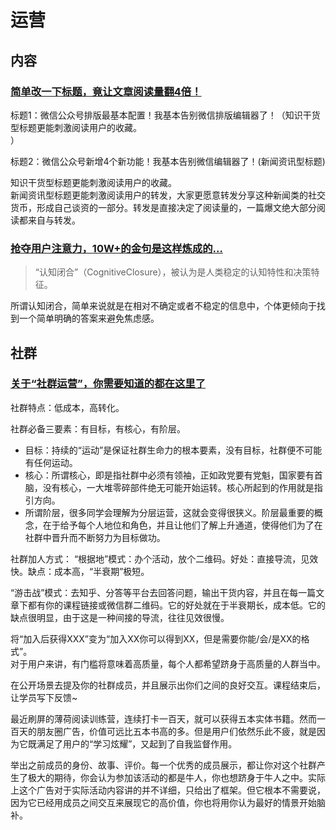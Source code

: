 # 运营
## 内容
### [简单改一下标题，竟让文章阅读量翻4倍！](https://mp.weixin.qq.com/s?__biz=MzA3MDk4NzMzNg==&mid=2651718049&idx=3&sn=1d6e984452f321556966531fbc0e033c&chksm=84ceda86b3b953900caad49b7dd1892712b924ac1851738e66d2307fccb46dc62b59a654a988&mpshare=1&scene=1&srcid=082999Z1vcbLshBGkyu2lQqa&key=5bd52544ea7dc71b21746c48da251565d4c55924b08d356e78073e0a1de011ce81c80c20785d64c9eaeb36dc9c12f108f904338d51b6f9cbede19f277e9d381904ceb9f0dd7f67dfe4ccdcca33904240&ascene=0&uin=NDI4NTMwNTE1&devicetype=iMac+MacBookAir7%2C2+OSX+OSX+10.11.6+build(15G31)&version=12020610&nettype=WIFI&fontScale=100&pass_ticket=uqWYIrMEG1QzreU%2BU74hsJah5039Wuy%2FRhWoiJUIG3MmZ9dA1uaqyG27fRQxpI5C)

标题1：微信公众号排版最基本配置！我基本告别微信排版编辑器了！（知识干货型标题更能刺激阅读用户的收藏。    
）

标题2：微信公众号新增4个新功能！我基本告别微信编辑器了！(新闻资讯型标题)

知识干货型标题更能刺激阅读用户的收藏。    
新闻资讯型标题更能刺激阅读用户的转发，大家更愿意转发分享这种新闻类的社交货币，形成自己谈资的一部分。转发是直接决定了阅读量的，一篇爆文绝大部分阅读都来自与转发。

### [抢夺用户注意力，10W+的金句是这样炼成的…](https://mp.weixin.qq.com/s?__biz=MzA3MDk4NzMzNg==&mid=2651718011&idx=2&sn=3f08edb4b7dff4f3110b890bdd093dca&chksm=84ceda5cb3b9534aaf3fb586f2534b7618ba0f224e9820aab204bc2dc96b0192e10b52369da3&mpshare=1&scene=1&srcid=08296IB635yr90tP6yJ4HMCz&key=234e935cbd20b641c6f264086bc198b50998b6b516a7f1ea9571ffdddf21d0298e024e4538986395733a8a35b749e3f2e2fd3cad8ea3e181a067b1d388a6c9801e94051894f1a6d63d90f776c657ef82&ascene=0&uin=NDI4NTMwNTE1&devicetype=iMac+MacBookAir7%2C2+OSX+OSX+10.11.6+build(15G31)&version=12020610&nettype=WIFI&fontScale=100&pass_ticket=uqWYIrMEG1QzreU%2BU74hsJah5039Wuy%2FRhWoiJUIG3MmZ9dA1uaqyG27fRQxpI5C)

> “认知闭合”（CognitiveClosure），被认为是人类稳定的认知特性和决策特征。

所谓认知闭合，简单来说就是在相对不确定或者不稳定的信息中，个体更倾向于找到一个简单明确的答案来避免焦虑感。

## 社群
### [关于“社群运营”，你需要知道的都在这里了](https://mp.weixin.qq.com/s?__biz=MzI2NTY4MDg1NA==&mid=2247488140&idx=1&sn=b7cc713145114990c199d76f1232605a&key=c32c17d7706c6e26770800d25d861c87b02ef9ab4f5f4a6c63f90de8196f423920bc301723c5d1e96a6492e062e44c4019796543df0a0481d2ade7b231535fbfd70a2c1c826ad6cec38c2ad778460dba&ascene=0&uin=NDI4NTMwNTE1&devicetype=iMac+MacBookAir7%2C2+OSX+OSX+10.11.6+build(15G31)&version=12020610&nettype=WIFI&fontScale=100&pass_ticket=aHI9cxUgSqB6Fwcha25EMoUQC3mFNSzoUAeNbfeIx3jNfAKdgqn4vfYW2wOTBht2)

社群特点：低成本，高转化。

社群必备三要素：有目标，有核心，有阶层。  
* 目标：持续的“运动”是保证社群生命力的根本要素，没有目标，社群便不可能有任何运动。
* 核心：所谓核心，即是指社群中必须有领袖，正如政党要有党魁，国家要有首脑，没有核心，一大堆零碎部件绝无可能开始运转。核心所起到的作用就是指引方向。
* 所谓阶层，很多同学会理解为分层运营，这就会变得很狭义。阶层最重要的概念，在于给予每个人地位和角色，并且让他们了解上升通道，使得他们为了在社群中晋升而不断努力为目标做功。

社群加人方式：
“根据地”模式：办个活动，放个二维码。好处：直接导流，见效快。缺点：成本高，“半衰期”极短。

“游击战”模式：去知乎、分答等平台去回答问题，输出干货内容，并且在每一篇文章下都有你的课程链接或微信群二维码。它的好处就在于半衰期长，成本低。它的缺点很明显，由于这是一种间接的导流，往往见效很慢。

将“加入后获得XXX”变为“加入XX你可以得到XX，但是需要你能/会/是XX的格式”。  
对于用户来讲，有门槛将意味着高质量，每个人都希望跻身于高质量的人群当中。

在公开场景去提及你的社群成员，并且展示出你们之间的良好交互。课程结束后，让学员写下反馈~

最近刷屏的薄荷阅读训练营，连续打卡一百天，就可以获得五本实体书籍。然而一百天的朋友圈广告，价值可远比五本书高的多。但是用户们依然乐此不疲，就是因为它既满足了用户的“学习炫耀”，又起到了自我监督作用。

举出之前成员的身份、故事、评价。每一个优秀的成员展示，都让你对这个社群产生了极大的期待，你会认为参加该活动的都是牛人，你也想跻身于牛人之中。实际上这个广告对于实际活动内容讲的并不详细，只给出了框架。但它根本不需要说，因为它已经用成员之间交互来展现它的高价值，你也将用你认为最好的情景开始脑补。

